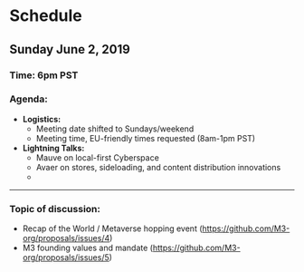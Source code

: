 # Schedule

## Sunday June 2, 2019
### **Time:** 6pm PST

### **Agenda:** 
 - **Logistics:**
   - Meeting date shifted to Sundays/weekend
   - Meeting time, EU-friendly times requested (8am-1pm PST)
 - **Lightning Talks:**
   - Mauve on local-first Cyberspace
   - Avaer on stores, sideloading, and content distribution innovations
   -  

------------------------------------------

### **Topic of discussion:**

- Recap of the World / Metaverse hopping event (https://github.com/M3-org/proposals/issues/4)
- M3 founding values and mandate (https://github.com/M3-org/proposals/issues/5)
